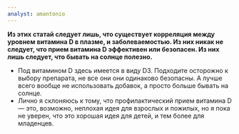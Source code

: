 ```yaml
---
analyst: amantonio
---
```


**Из этих статай следует лишь, что существует корреляция между уровнем витамина D в плазме, и заболеваемостью. Из них никак не следует, что прием витамина D эффективен или безопасен. Из них лишь следует, что бывать на солнце полезно.**
- Под витамином D здесь имеется в виду D3. Подходите осторожно к выбору препарата, не все они они одинаково безопасны. А лучше всего вообще не использовать добавок, а просто больше бывать на солнце.
- Лично я склоняюсь к тому, что профилактический прием витамина D — это, возможно, неплохая идея для взрослых и пожилых, но я пока не уверен, что это хорошая идея для детей, и тем более для младенцев.
